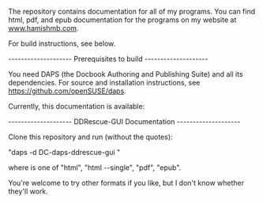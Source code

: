 The repository contains documentation for all of my programs.
You can find html, pdf, and epub documentation for the programs on my website at www.hamishmb.com.

For build instructions, see below.

-------------------- Prerequisites to build --------------------

You need DAPS (the Docbook Authoring and Publishing Suite) and all its dependencies. For source and installation instructions, see https://github.com/openSUSE/daps.

Currently, this documentation is available:

-------------------- DDRescue-GUI Documentation --------------------

Clone this repository and run (without the quotes):

"daps -d DC-daps-ddrescue-gui <format>"

where <format> is one of "html", "html --single", "pdf", "epub".

You're welcome to try other formats if you like, but I don't know whether they'll work. 
